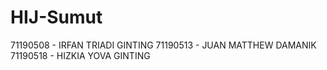 # HIJ-Sumut
71190508 - IRFAN TRIADI GINTING
71190513 - JUAN MATTHEW DAMANIK
71190518 - HIZKIA YOVA GINTING
